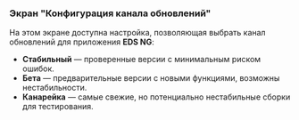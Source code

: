 ### Экран "Конфигурация канала обновлений"

На этом экране доступна настройка, позволяющая выбрать канал обновлений для приложения **EDS NG**:
- **Стабильный** — проверенные версии с минимальным риском ошибок.
- **Бета** — предварительные версии с новыми функциями, возможны нестабильности.
- **Канарейка** — самые свежие, но потенциально нестабильные сборки для тестирования.